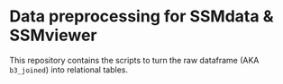 # Data preprocessing for SSMdata & SSMviewer
This repository contains the scripts to turn the raw dataframe (AKA `b3_joined`) into relational tables.
